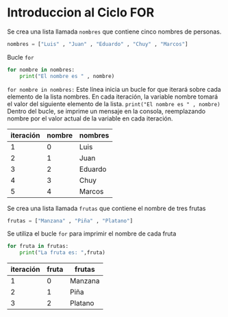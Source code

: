 # Introduccion al Ciclo FOR

Se crea una lista llamada `nombres` que contiene cinco nombres de personas.
```python
nombres = ["Luis" , "Juan" , "Eduardo" , "Chuy" , "Marcos"]
```
Bucle `for`
```python
for nombre in nombres:
    print("El nombre es " , nombre)
```
`for nombre in nombres:`
Este línea inicia un bucle for que iterará sobre cada elemento de la lista nombres. En cada iteración,
la variable nombre tomará el valor del siguiente elemento de la lista.
`print("El nombre es " , nombre)` Dentro del bucle, se imprime un mensaje en la consola, 
reemplazando nombre por el valor actual de la variable en cada iteración.

| iteración  | nombre | nombres  |
| ------------- | ------------- | -------------- |
| 1 | 0  | Luis |
| 2 | 1  | Juan |
| 3 | 2  | Eduardo |
| 4 | 3  | Chuy |
| 5 | 4  | Marcos |

Se crea una lista llamada `frutas` que contiene el nombre de tres frutas
```python
frutas = ["Manzana" , "Piña" , "Platano"]
```
Se utiliza el bucle `for` para imprimir el nombre de cada fruta
```python
for fruta in frutas:
    print("La fruta es: ",fruta)
```
| iteración  | fruta | frutas  |
| ------------- | ------------- | -------------- |
| 1 | 0  | Manzana |
| 2 | 1  | Piña |
| 3 | 2  | Platano |

